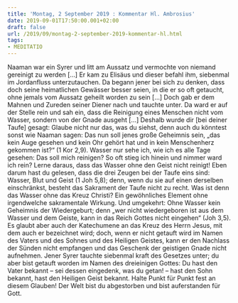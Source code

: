 ```yaml
---
title: 'Montag, 2 September 2019 : Kommentar Hl. Ambrosius'
date: 2019-09-01T17:50:00.001+02:00
draft: false
url: /2019/09/montag-2-september-2019-kommentar-hl.html
tags: 
- MEDITATIO
---
```


Naaman war ein Syrer und litt am Aussatz und vermochte von niemand gereinigt zu werden \[…\] Er kam zu Elisäus und dieser befahl ihm, siebenmal im Jordanfluss unterzutauchen. Da begann jener bei sich zu denken, dass doch seine heimatlichen Gewässer besser seien, in die er so oft getaucht, ohne jemals vom Aussatz geheilt worden zu sein \[…\] Doch gab er dem Mahnen und Zureden seiner Diener nach und tauchte unter. Da ward er auf der Stelle rein und sah ein, dass die Reinigung eines Menschen nicht vom Wasser, sondern von der Gnade ausgeht \[…\] Deshalb wurde dir \[bei deiner Taufe\] gesagt: Glaube nicht nur das, was du siehst, denn auch du könntest sonst wie Naaman sagen: Das nun soll jenes große Geheimnis sein, „das kein Auge gesehen und kein Ohr gehört hat und in kein Menschenherz gekommen ist?“ (1 Kor 2,9). Wasser nur sehe ich, wie ich es alle Tage gesehen: Das soll mich reinigen? So oft stieg ich hinein und nimmer ward ich rein? Lerne daraus, dass das Wasser ohne den Geist nicht reinigt! Eben darum hast du gelesen, dass die drei Zeugen bei der Taufe eins sind: Wasser, Blut und Geist (1 Joh 5,8); denn, wenn du sie auf einen derselben einschränkst, besteht das Sakrament der Taufe nicht zu recht. Was ist denn das Wasser ohne das Kreuz Christi? Ein gewöhnliches Element ohne irgendwelche sakramentale Wirkung. Und umgekehrt: Ohne Wasser kein Geheimnis der Wiedergeburt; denn „wer nicht wiedergeboren ist aus dem Wasser und dem Geiste, kann in das Reich Gottes nicht eingehen“ (Joh 3,5). Es glaubt aber auch der Katechumene an das Kreuz des Herrn Jesus, mit dem auch er bezeichnet wird; doch, wenn er nicht getauft wird im Namen des Vaters und des Sohnes und des Heiligen Geistes, kann er den Nachlass der Sünden nicht empfangen und das Geschenk der geistigen Gnade nicht aufnehmen. Jener Syrer tauchte siebenmal kraft des Gesetzes unter; du aber bist getauft worden im Namen des dreieinigen Gottes: Du hast den Vater bekannt – sei dessen eingedenk, was du getan! – hast den Sohn bekannt, hast den Heiligen Geist bekannt. Halte Punkt für Punkt fest an diesem Glauben! Der Welt bist du abgestorben und bist auferstanden für Gott.